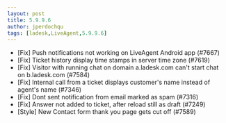 ```yaml
---
layout: post
title: 5.9.9.6
author: jperdochqu
tags: [ladesk,LiveAgent,5.9.9.6]
---
```


- [Fix] Push notifications not working on LiveAgent Android app (#7667)
- [Fix] Ticket history display time stamps in server time zone (#7619)
- [Fix] Visitor with running chat on domain a.ladesk.com can't start chat on b.ladesk.com (#7584)
- [Fix] Internal call from a ticket displays customer's name instead of agent's name (#7346)
- [Fix] Dont sent notification from email marked as spam (#7316)
- [Fix] Answer not added to ticket, after reload still as draft (#7249)
- [Style] New Contact form thank you page gets cut off (#7589)


